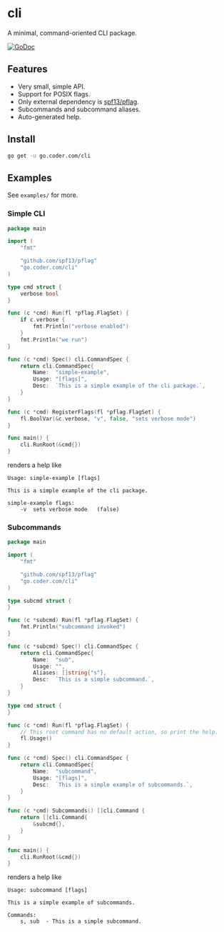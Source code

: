 # cli

A minimal, command-oriented CLI package.

[![GoDoc](https://godoc.org/github.com/golang/gddo?status.svg)](https://godoc.org/go.coder.com/cli)

## Features

- Very small, simple API.
- Support for POSIX flags.
- Only external dependency is [spf13/pflag](https://github.com/spf13/pflag).
- Subcommands and subcommand aliases.
- Auto-generated help.

## Install

```bash
go get -u go.coder.com/cli
```

## Examples

See `examples/` for more.

### Simple CLI
```go
package main

import (
    "fmt"

    "github.com/spf13/pflag"
    "go.coder.com/cli"
)

type cmd struct {
    verbose bool
}

func (c *cmd) Run(fl *pflag.FlagSet) {
    if c.verbose {
        fmt.Println("verbose enabled")
    }
    fmt.Println("we run")
}

func (c *cmd) Spec() cli.CommandSpec {
    return cli.CommandSpec{
        Name:  "simple-example",
        Usage: "[flags]",
        Desc:  `This is a simple example of the cli package.`,
    }
}

func (c *cmd) RegisterFlags(fl *pflag.FlagSet) {
    fl.BoolVar(&c.verbose, "v", false, "sets verbose mode")
}

func main() {
    cli.RunRoot(&cmd{})
}

```
renders a help like

```
Usage: simple-example [flags]

This is a simple example of the cli package.

simple-example flags:
	-v	sets verbose mode	(false)
```

### Subcommands

```go
package main

import (
    "fmt"

    "github.com/spf13/pflag"
    "go.coder.com/cli"
)

type subcmd struct {
}

func (c *subcmd) Run(fl *pflag.FlagSet) {
    fmt.Println("subcommand invoked")
}

func (c *subcmd) Spec() cli.CommandSpec {
    return cli.CommandSpec{
        Name:  "sub",
        Usage: "",
        Aliases: []string{"s"},
        Desc:  `This is a simple subcommand.`,
    }
}

type cmd struct {
}

func (c *cmd) Run(fl *pflag.FlagSet) {
    // This root command has no default action, so print the help.
    fl.Usage()
}

func (c *cmd) Spec() cli.CommandSpec {
    return cli.CommandSpec{
        Name:  "subcommand",
        Usage: "[flags]",
        Desc:  `This is a simple example of subcommands.`,
    }
}

func (c *cmd) Subcommands() []cli.Command {
    return []cli.Command{
        &subcmd{},
    }
}

func main() {
    cli.RunRoot(&cmd{})
}
```

renders a help like

```
Usage: subcommand [flags]

This is a simple example of subcommands.

Commands:
	s, sub  - This is a simple subcommand.
```

